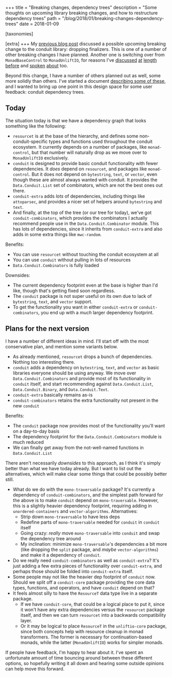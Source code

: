 +++
title = "Breaking changes, dependency trees"
description = "Some thoughts on upcoming library breaking changes, and how to restructure dependency trees"
path = "/blog/2018/01/breaking-changes-dependency-trees"
date = 2018-01-09

[taxonomies]

[extra]
+++
My
[previous blog post](https://www.snoyman.com/blog/2018/01/drop-conduits-finalizers)
discussed a possible upcoming breaking change to the conduit library:
dropping finalizers. This is one of a number of other breaking changes
I have planned. Another one is switching over from `MonadBaseControl`
to `MonadUnliftIO`, for reasons I've
[discussed](https://www.fpcomplete.com/blog/2017/06/tale-of-two-brackets)
[at](https://www.fpcomplete.com/blog/2017/06/readert-design-pattern)
[length](https://www.fpcomplete.com/blog/2017/07/announcing-new-unliftio-library)
[before](https://www.fpcomplete.com/blog/2017/07/the-rio-monad) and
[spoken](https://www.snoyman.com/reveal/monad-transformer-state)
[about](https://www.youtube.com/watch?v=KZIN9f9rI34) too.

Beyond this change, I have a number of others planned out as well,
some more solidly than others. I've started a document
[describing some of these](https://github.com/snoyberg/codename-karka/#refactor-michaels-existing-libraries-to-match),
and I wanted to bring up one point in this design space for some user
feedback: conduit dependency trees.

## Today

The situation today is that we have a dependency graph that looks
something like the following:

* `resourcet` is at the base of the hierarchy, and defines some
  non-conduit-specific types and functions used throughout the conduit
  ecosystem. It currently depends on a number of packages, like
  `monad-control`, but that number will naturally drop as we move over
  to `MonadUnliftIO` exclusively.
* `conduit` is designed to provide basic conduit functionality with
  fewer dependencies. It _does_ depend on `resourcet`, and packages
  like `monad-control`. But it does not depend on `bytestring`,
  `text`, or `vector`, even though these are almost always wanted with
  conduit. It provides the `Data.Conduit.List` set of combinators,
  which are not the best ones out there.
* `conduit-extra` adds _lots_ of dependencies, including things like
  `attoparsec`, and provides a nicer set of helpers around
  `bytestring` and `text`.
* And finally, at the top of the tree (or our tree for today), we've
  got `conduit-combinators`, which provides the combinators I actually
  recommend people use in the `Data.Conduit.Combinator` module. This
  has lots of dependencies, since it inherits from `conduit-extra` and
  also adds in some extra things like `mwc-random`.

Benefits:

* You can use `resourcet` without touching the conduit ecosystem at all
* You can use `conduit` without pulling in lots of resources
* `Data.Conduit.Combinators` is fully loaded

Downsides:

* The current dependency footprint even at the base is higher than I'd
  like, though that's getting fixed soon regardless.
* The `conduit` package is not super useful on its own due to lack of
  `bytestring`, `text`, and `vector` support.
* To get the functionality you want in either `conduit-extra` or
  `conduit-combinators`, you end up with a _much_ larger dependency
  footprint.

## Plans for the next version

I have a number of different ideas in mind. I'll start off with the
most conservative plan, and mention some variants below.

* As already mentioned, `resourcet` drops a bunch of
  dependencies. Nothing too interesting there.
* `conduit` adds a dependency on `bytestring`, `text`, and `vector` as
  basic libraries everyone should be using anyway. We move over
  `Data.Conduit.Combinators` and provide most of its functionality in
  `conduit` itself, and start recommending against
  `Data.Conduit.List`, `Data.Conduit.Binary`, and `Data.Conduit.Text`.
* `conduit-extra` basically remains as-is
* `conduit-combinators` retains the extra functionality not present in
  the new `conduit`

Benefits:

* The `conduit` package now provides most of the functionality you'll
  want on a day-to-day basis
* The dependency footprint for the `Data.Conduit.Combinators` module
  is much reduced
* We can finally get away from the not-well-named functions in
  `Data.Conduit.List`

There aren't necessarily _downsides_ to this approach, as I think it's
simply better than what we have today already. But I want to list out
the alternatives, which will make clear some things that could be
possibly better still.

* What do we do with the `mono-traversable` package? It's currently a
  dependency of `conduit-combinators`, and the simplest path forward
  for the above is to make `conduit` depend on
  `mono-traversable`. However, this is a slightly heavier dependency
  footprint, requiring adding in `unordered-containers` and
  `vector-algorithms`. Alternatives:
    * Strip down `mono-traversable` to have less deps
    * Redefine parts of `mono-traversable` needed for `conduit` in
      `conduit` itself
    * Going crazy: _really_ move `mono-traversable` into `conduit` and
      swap the dependency tree around
    * My inclination: minimize `mono-traversable`'s dependencies a bit
      more (like dropping the `split` package, and _maybe_
      `vector-algorithms`) and make it a dependency of `conduit`.
* Do we really need `conduit-combinators` as well as `conduit-extra`?
  It's just adding a few extra pieces of functionality over
  `conduit-extra`, and perhaps those should be folded into
  `conduit-extra` itself.
* Some people may not like the heavier dep footprint of `conduit`
  now. Should we split off a `conduit-core` package providing the core
  data types, functions, and operators, and have `conduit` depend on
  that?
* It feels almost silly to have the `ResourceT` data type live in a
  separate package.
    * If we have `conduit-core`, that could be a logical place to put
      it, since it won't have any extra dependencies versus the
      `resourcet` package itself, and then we can turn `resourcet`
      into a backwards compatibility layer.
    * Or it may be logical to place `ResourceT` in the `unliftio-core`
      package, since both concepts help with resource cleanup in monad
      transformers. The former is necessary for continuation-based
      monads, while the latter (`MonadUnliftIO`) works for simpler
      monads.

If people have feedback, I'm happy to hear about it. I've spent an
unfortunate amount of time bouncing around between these different
options, so hopefully writing it all down and hearing some outside
opinions can help move this forward.
